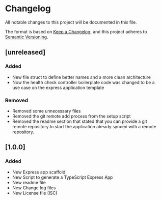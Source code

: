# Changelog

All notable changes to this project will be documented in this file.

The format is based on [Keep a Changelog](https://keepachangelog.com/en/1.0.0/),
and this project adheres to [Semantic Versioning](https://semver.org/spec/v2.0.0.html).


## [unreleased]
### Added
- New file struct to define better names and a more clean architecture
- Now the health check controller boilerplate code was changed to be a use case on the express application template

### Removed
- Removed some unnecessary files
- Removed the git remote add process from the setup script
- Removed the readme section that stated that you can provide a git remote repository to start the application already synced with a remote repository.

## [1.0.0]
### Added
- New Express app scaffold
- New Script to generate a TypeScript Express App
- New readme file
- New Change log files
- New License file (ISC)